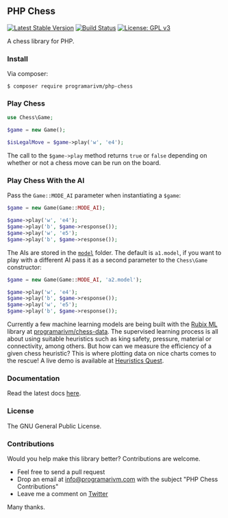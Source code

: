 ## PHP Chess

[![Latest Stable Version](https://poser.pugx.org/programarivm/php-chess/v/stable)](https://packagist.org/packages/programarivm/php-chess)
[![Build Status](https://travis-ci.org/programarivm/php-chess.svg?branch=master)](https://travis-ci.org/programarivm/php-chess)
[![License: GPL v3](https://img.shields.io/badge/License-GPL%20v3-blue.svg)](https://www.gnu.org/licenses/gpl-3.0)

A chess library for PHP.

### Install

Via composer:

    $ composer require programarivm/php-chess

### Play Chess

```php
use Chess\Game;

$game = new Game();

$isLegalMove = $game->play('w', 'e4');
```
The call to the `$game->play` method returns `true` or `false` depending on whether or not a chess move can be run on the board.

### Play Chess With the AI

Pass the `Game::MODE_AI` parameter when instantiating a `$game`:

```php
$game = new Game(Game::MODE_AI);

$game->play('w', 'e4');
$game->play('b', $game->response());
$game->play('w', 'e5');
$game->play('b', $game->response());
```

The AIs are stored in the [`model`](https://github.com/programarivm/php-chess/tree/master/model) folder. The default is `a1.model`, if you want to play with a different AI pass it as a second parameter to the `Chess\Game` constructor:

```php
$game = new Game(Game::MODE_AI, 'a2.model');

$game->play('w', 'e4');
$game->play('b', $game->response());
$game->play('w', 'e5');
$game->play('b', $game->response());
```

Currently a few machine learning models are being built with the [Rubix ML](https://github.com/RubixML/ML) library at [programarivm/chess-data](https://github.com/programarivm/chess-data). The supervised learning process is all about using suitable heuristics such as king safety, pressure, material or connectivity, among others. But how can we measure the efficiency of a given chess heuristic? This is where plotting data on nice charts comes to the rescue! A live demo is available at [Heuristics Quest](https://programarivm.github.io/heuristics-quest/).

### Documentation

Read the latest docs [here](https://php-chess.readthedocs.io/en/latest/).

### License

The GNU General Public License.

### Contributions

Would you help make this library better? Contributions are welcome.

- Feel free to send a pull request
- Drop an email at info@programarivm.com with the subject "PHP Chess Contributions"
- Leave me a comment on [Twitter](https://twitter.com/programarivm)

Many thanks.

